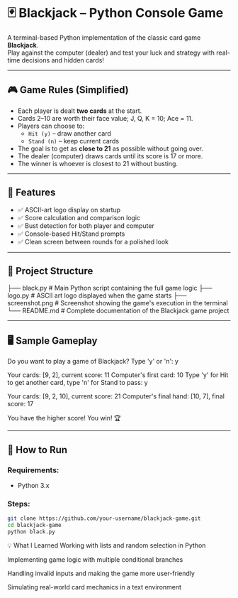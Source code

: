 # 🃏 Blackjack – Python Console Game

A terminal-based Python implementation of the classic card game **Blackjack**.  
Play against the computer (dealer) and test your luck and strategy with real-time decisions and hidden cards!

---

## 🎮 Game Rules (Simplified)

- Each player is dealt **two cards** at the start.
- Cards 2–10 are worth their face value; J, Q, K = 10; Ace = 11.
- Players can choose to:
  - `Hit (y)` – draw another card
  - `Stand (n)` – keep current cards
- The goal is to get as **close to 21** as possible without going over.
- The dealer (computer) draws cards until its score is 17 or more.
- The winner is whoever is closest to 21 without busting.

---

## 🧾 Features

- ✅ ASCII-art logo display on startup  
- ✅ Score calculation and comparison logic  
- ✅ Bust detection for both player and computer  
- ✅ Console-based Hit/Stand prompts  
- ✅ Clean screen between rounds for a polished look

---

## 📂 Project Structure

├── black.py          # Main Python script containing the full game logic
├── logo.py           # ASCII art logo displayed when the game starts
├── screenshot.png    # Screenshot showing the game's execution in the terminal
└── README.md         # Complete documentation of the Blackjack game project


---

## 🖥️ Sample Gameplay

Do you want to play a game of Blackjack? Type 'y' or 'n': y

Your cards: [9, 2], current score: 11
Computer's first card: 10
Type 'y' for Hit to get another card, type 'n' for Stand to pass: y

Your cards: [9, 2, 10], current score: 21
Computer's final hand: [10, 7], final score: 17

You have the higher score! You win! 🏆

---

## 🚀 How to Run

### Requirements:
- Python 3.x

### Steps:
```bash
git clone https://github.com/your-username/blackjack-game.git
cd blackjack-game
python black.py
```

💡 What I Learned
Working with lists and random selection in Python

Implementing game logic with multiple conditional branches

Handling invalid inputs and making the game more user-friendly

Simulating real-world card mechanics in a text environment


